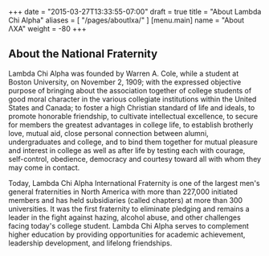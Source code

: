 +++
date = "2015-03-27T13:33:55-07:00"
draft = true
title = "About Lambda Chi Alpha"
aliases = [
  "/pages/aboutlxa/"
]
[menu.main]
  name = "About ΛΧΑ"
  weight = -80
+++

## About the National Fraternity

Lambda Chi Alpha was founded by Warren A. Cole, while a student at Boston
University, on November 2, 1909; with the expressed objective purpose
of bringing about the association together of college students of good
moral character in the various collegiate institutions within the United
States and Canada; to foster a high Christian standard of life and ideals,
to promote honorable friendship, to cultivate intellectual excellence,
to secure for members the greatest advantages in college life, to
establish brotherly love, mutual aid, close personal connection between
alumni, undergraduates and college, and to bind them together for mutual
pleasure and interest in college as well as after life by testing each
with courage, self-control, obedience, democracy and courtesy toward
all with whom they may come in contact.

Today, Lambda Chi Alpha International Fraternity is one of the
largest men's general fraternities in North America with more than
227,000 initiated members and has held subsidiaries (called chapters)
at more than 300 universities. It was the first fraternity to eliminate
pledging and remains a leader in the fight against hazing, alcohol abuse,
and other challenges facing today's college student. Lambda Chi Alpha
serves to complement higher education by providing opportunities for
academic achievement, leadership development, and lifelong friendships.
